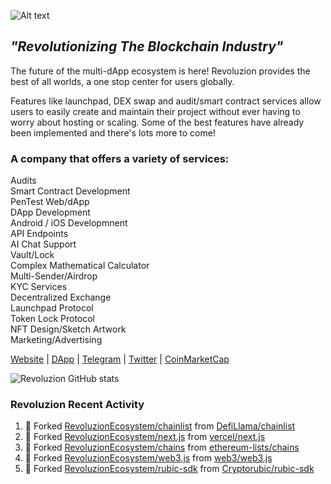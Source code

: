 <img
  src="http://revoluzion.io/wp-content/uploads/2022/12/RevoluzionFull-1.png"
  alt="Alt text"
  title="Revoluzion"
  style="display: inline-block; margin: 0 auto; max-width: 200px">
## <i>"Revolutionizing The Blockchain Industry"</i><br>
The future of the multi-dApp ecosystem is here! Revoluzion provides the best of all worlds, a one stop center for users globally.<br>

Features like launchpad, DEX swap and audit/smart contract services allow users to easily create and maintain their project without ever having to worry about hosting or scaling. Some of the best features have already been implemented and there's lots more to come!<br>

### A company that offers a variety of services:

  Audits<br>
  Smart Contract Development<br>
  PenTest Web/dApp<br>
  DApp Development<br>
  Android / iOS Developmnent<br>
  API Endpoints<br>
  AI Chat Support<br>
  Vault/Lock<br>
  Complex Mathematical Calculator<br>
  Multi-Sender/Airdrop<br>
  KYC Services<br>
  Decentralized Exchange<br>
  Launchpad Protocol<br>
  Token Lock Protocol<br>
  NFT Design/Sketch Artwork<br>
  Marketing/Advertising<br>

[Website](https://revoluzion.io) | [DApp](https://revoluzion.app) | [Telegram](https://t.me/RevoluzionEcosystem) | [Twitter](https://twitter.com/RevoluzionEco) | [CoinMarketCap](https://coinmarketcap.com/community/profile/Revoluzion)

![Revoluzion GitHub stats](https://github-readme-stats-n1so6jbrl-revoluziontoken.vercel.app/api?username=RevoluzionEcosystem&theme=gotham&show_icons=true)<br>

### Revoluzion Recent Activity
<!--START_SECTION:activity-->
<!--RECENT_ACTIVITY:start-->
1. 🔱 Forked [RevoluzionEcosystem/chainlist](https://github.com/RevoluzionEcosystem/chainlist) from [DefiLlama/chainlist](https://github.com/DefiLlama/chainlist)<br>
2. 🔱 Forked [RevoluzionEcosystem/next.js](https://github.com/RevoluzionEcosystem/next.js) from [vercel/next.js](https://github.com/vercel/next.js)<br>
3. 🔱 Forked [RevoluzionEcosystem/chains](https://github.com/RevoluzionEcosystem/chains) from [ethereum-lists/chains](https://github.com/ethereum-lists/chains)<br>
4. 🔱 Forked [RevoluzionEcosystem/web3.js](https://github.com/RevoluzionEcosystem/web3.js) from [web3/web3.js](https://github.com/web3/web3.js)<br>
5. 🔱 Forked [RevoluzionEcosystem/rubic-sdk](https://github.com/RevoluzionEcosystem/rubic-sdk) from [Cryptorubic/rubic-sdk](https://github.com/Cryptorubic/rubic-sdk)<br>
<!--RECENT_ACTIVITY:end-->
